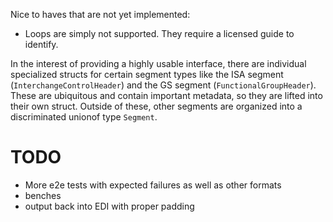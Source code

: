 Nice to haves that are not yet implemented:
* Loops are simply not supported. They require a licensed guide to identify.


In the interest of providing a highly usable interface, there are individual specialized structs for certain segment types like the ISA segment (`InterchangeControlHeader`) and the GS segment (`FunctionalGroupHeader`). These are ubiquitous and contain important metadata, so they are lifted into their own struct. Outside of these, other segments are organized into a discriminated unionof type `Segment`. 
 # TODO
  * More e2e tests with expected failures as well as other formats
  * benches
  * output back into EDI with proper padding
    